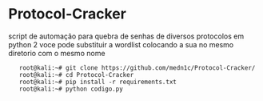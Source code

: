 # Protocol-Cracker
script de automação para quebra de senhas de diversos protocolos em python 2 
voce pode substituir a wordlist colocando a sua no mesmo diretorio com o mesmo nome
       
       root@kali:~# git clone https://github.com/medn1c/Protocol-Cracker/
       root@kali:~# cd Protocol-Cracker
       root@kali:~# pip install -r requirements.txt
       root@kali:~# python codigo.py 

      

